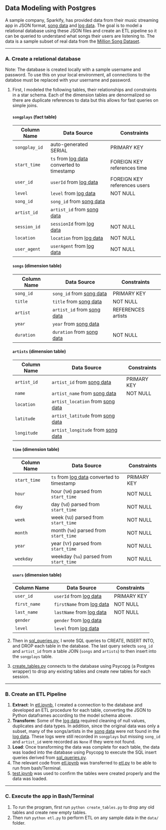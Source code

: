 ## Data Modeling with Postgres

A sample company, Sparkify, has provided data from their music streaming app in JSON format, [song data](data/song_data/) and [log data](data/log_data/). The goal is to model a relational database using these JSON files and create an ETL pipeline so it can be queried to understand what songs their users are listening to. The data is a sample subset of real data from the [Million Song Dataset](https://labrosa.ee.columbia.edu/millionsong/).

<hr>

### A. Create a relational database
Note: The database is created locally with a sample username and password. To use this on your local environment, all connections to the databse must be replaced with your username and password.

1. First, I modeled the following tables, their relationships and constraints in a star schema. Each of the dimension tables are denormalized so there are duplicate references to data but this allows for fast queries on simple joins.

   #### `songplays` (fact table)
   | Column Name | Data Source | Constraints |
   | ----------- | ----------- | ----------- |
   | `songplay_id` | auto-generated SERIAL | PRIMARY KEY | 
   | `start_time` | `ts` from [log data](data/log_data/) converted to timestamp | FOREIGN KEY references time|
   | `user_id` | `userId` from [log data](data/log_data/) | FOREIGN KEY references users |
   | `level` | `level` from [log data](data/log_data/) | NOT NULL |
   | `song_id` | `song_id` from [song data](data/song_data/) | |
   | `artist_id` | `artist_id` from [song data](data/song_data/) | |
   | `session_id` | `sessionId` from [log data](data/log_data/) | NOT NULL |
   | `location` | `location` from [log data](data/log_data/) | NOT NULL |
   | `user_agent` | `userAgent` from [log data](data/log_data/) | NOT NULL |

   #### `songs` (dimension table)
   | Column Name | Data Source | Constraints |
   | ----------- | ----------- | ----------- |
   | `song_id` | `song_id` from [song data](data/song_data/) | PRIMARY KEY |
   | `title` | `title` from [song data](data/song_data/) | NOT NULL |
   | `artist` | `artist_id` from [song data](data/song_data/) | REFERENCES artists |
   | `year` | `year` from [song data](data/song_data/) | |
   | `duration` | `duration` from [song data](data/song_data/) | NOT NULL |

   #### `artists` (dimension table)
   | Column Name | Data Source | Constraints |
   | ----------- | ----------- | ----------- |
   | `artist_id` | `artist_id` from [song data](data/song_data/) | PRIMARY KEY |
   | `name` | `artist_name` from [song data](data/song_data/) | NOT NULL |
   | `location` | `artist_location` from [song data](data/song_data/) | |
   | `latitude` | `artist_latitude` from [song data](data/song_data/) | |
   | `longitude` | `artist_longitude` from [song data](data/song_data/) | |

   #### `time` (dimension table)
   | Column Name | Data Source | Constraints |
   | ----------- | ----------- | ----------- |
   | `start_time` | `ts` from [log data](data/log_data/) converted to timestamp | PRIMARY KEY |
   | `hour` | hour (`%H`) parsed from `start_time` | NOT NULL |
   | `day` | day (`%d`) parsed from `start_time` | NOT NULL |
   | `week` | week (`%U`) parsed from `start_time` | NOT NULL |
   | `month` | month (`%m`) parsed from `start_time` | NOT NULL |
   | `year` | year (`%Y`) parsed from `start_time` | NOT NULL |
   | `weekday` | weekday (`%u`) parsed from `start_time` | NOT NULL |
   
   #### `users` (dimension table)
   | Column Name | Data Source | Constraints |
   | ----------- | ----------- | ----------- |
   | `user_id` | `userId` from [log data](data/log_data/) | PRIMARY KEY |
   | `first_name ` | `firstName` from [log data](data/log_data/) | NOT NULL |
   | `last_name` | `lastName` from [log data](data/log_data/) | NOT NULL |
   | `gender ` | `gender` from [log data](data/log_data/) | |
   | `level ` | `level` from [log data](data/log_data/) | |

2. Then in [sql_queries.py](sql_queries.py), I wrote SQL queries to CREATE, INSERT INTO, and DROP each table in the database. The last query selects `song_id` and `artist_id` from a table JOIN (`songs` and `artists`) to then insert into the `songplays` table. 

3. [create_tables.py](create_tables.py) connects to the database using Psycopg (a Postgres wrapper) to drop any existing tables and create new tables for each session.  

<hr>

### B. Create an ETL Pipeline

1. **Extract**: In [etl.ipynb](etl.ipynb), I created a connection to the database and developed an ETL procedure for each table, converting the JSON to Python dataframes according to the model schema above. 
2. **Transform**: Some of the [log data](data/log_data/) required cleaning of null values, duplicates and data types. In addition, since the original data was only a subset, many of the songs/artists in the [song data](data/song_data/) were not found in the [log data](data/log_data/). These logs were still recorded in `songplays` but missing `song_id` and `artist_id` were recorded as `None` if they were not found.
3. **Load**: Once transforming the data was complete for each table, the data was loaded into the database using Psycopg to execute the SQL insert queries derived from [sql_queries.py](sql_queries.py).
4. The relevant code from [etl.ipynb](etl.ipynb) was transferred to [etl.py](etl.py) to be able to run from bash/Terminal.
5. [test.ipynb](test.ipynb) was used to confirm the tables were created properly and the data was loaded.

<hr>

### C. Execute the app in Bash/Terminal
1. To run the program, first run `python create_tables.py` to drop any old tables and create new empty tables.
2. Then run `python etl.py` to perform ETL on any sample data in the `data/` folder.